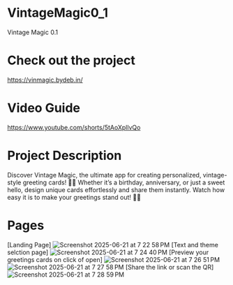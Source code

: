 # VintageMagic0_1
Vintage Magic 0.1 
# Check out the project
https://vinmagic.bydeb.in/
# Video Guide
https://www.youtube.com/shorts/5tAoXpllvQo
# Project Description
Discover Vintage Magic, the ultimate app for creating personalized, vintage-style greeting cards! 🎨✨ Whether it’s a birthday, anniversary, or just a sweet hello, design unique cards effortlessly and share them instantly. Watch how easy it is to make your greetings stand out! 🌟💌
# Pages
[Landing Page]
![Screenshot 2025-06-21 at 7 22 58 PM](https://github.com/user-attachments/assets/b8df8d9d-e167-422c-a4cb-11de096fe206)
[Text and theme selction page]
![Screenshot 2025-06-21 at 7 24 40 PM](https://github.com/user-attachments/assets/fd6888d1-1d3b-44d9-9bbb-874896a65ccf)
[Preview your greetings cards on click of open]
![Screenshot 2025-06-21 at 7 26 51 PM](https://github.com/user-attachments/assets/339b912d-f941-4c14-ac4c-aca8e45cf231)
![Screenshot 2025-06-21 at 7 27 58 PM](https://github.com/user-attachments/assets/414505b2-f88c-46ea-8b3f-6d7db9bcf2cd)
[Share the link or scan the QR]
![Screenshot 2025-06-21 at 7 28 59 PM](https://github.com/user-attachments/assets/cdaadef2-4479-48f2-8dc3-9d107861b49b)
